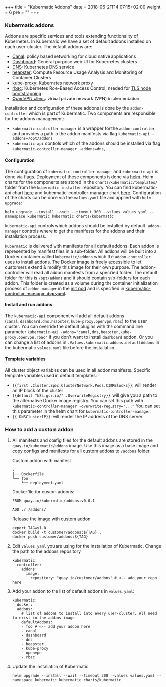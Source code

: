 +++
title = "Kubermatic Addons"
date = 2018-06-21T14:07:15+02:00
weight = 6
pre = "<b></b>"
+++

### Kubermatic addons

Addons are specific services and tools extending functionality of Kubernetes. In Kubermatic we have a set of default addons installed on each user-cluster. The default addons are:

* [Canal](https://github.com/projectcalico/canal): policy based networking for cloud native applications
* [Dashboard](https://github.com/kubernetes/dashboard): General-purpose web UI for Kubernetes clusters
* [DNS](https://github.com/kubernetes/dns): Kubernetes DNS service
* [heapster](https://github.com/kubernetes/heapster): Compute Resource Usage Analysis and Monitoring of Container Clusters
* [kube-proxy](https://kubernetes.io/docs/reference/command-line-tools-reference/kube-proxy/): Kubernetes network proxy
* [rbac](https://kubernetes.io/docs/reference/access-authn-authz/rbac/): Kubernetes Role-Based Access Control, needed for [TLS node bootstrapping](https://kubernetes.io/docs/reference/command-line-tools-reference/kubelet-tls-bootstrapping/)
* [OpenVPN client](https://openvpn.net/index.php/open-source/overview.html): virtual private network (VPN) implementation

Installation and configuration of these addons is done by the `addon-controller` which is part of Kubermatic. Two components are responsible for the addons management:

* `kubermatic-controller-manager` is a wrapper for the `addon-controller` and provides a path to the addon manifests via flag `kubermatic-api -addons=/opt/addons`
* `kubermatic-api` controls which of the addons should be installed via flag `kubermatic-controller-manager -addons=dns,...`

#### Configuration

The configuration of `kubermatic-controller-manager` and `kubermatic-api` is done via flags. Deployment of these components is done via [helm](https://docs.helm.sh/using_helm/#using-helm). Helm charts for the components are stored in the `charts/kubermatic/templates/` folder from the `kubermatic-installer` repository. You can find kubermatic-api chart [here](https://github.com/kubermatic/kubermatic-installer/blob/release/v2.6/charts/kubermatic/templates/kubermatic-api-dep.yaml) and kubermatic-controller-manager chart [here](https://github.com/kubermatic/kubermatic-installer/blob/release/v2.6/charts/kubermatic/templates/kubermatic-controller-manager-dep.yaml). Configuration of the charts can be done via the `values.yaml` file and applied with `helm upgrade`:

```
helm upgrade --install --wait --timeout 300 --values values.yaml --namespace kubermatic kubermatic charts/kubermatic
```

`kubermatic-api` controls which addons should be installed by default. `addon-manager` controls where to get the manifests for the addons and their installation process.

`kubermatic` is delivered with manifests for all default addons. Each addon is represented by manifest files in a sub-folder. All addons will be built into a Docker container called `kubermatic/addons` which the `addon-controller` uses to install addons. The Docker image is freely accessible to let customers extend & modify this image for their own purpose. The addon-controller will read all addon manifests from a specified folder. The default folder for this is `/opt/addons` and it should contain sub-folders for each addon. This folder is created as a volume during the container initialization process of `addon-manager` in the [init pod](https://kubernetes.io/docs/tasks/configure-pod-container/configure-pod-initialization/) and is specified in [kubermatic-controller-manager-dep.yaml](https://github.com/kubermatic/kubermatic-installer/blob/release/v2.6/charts/kubermatic/templates/kubermatic-controller-manager-dep.yaml).

#### Install and run addons

The `kubermatic-api` component will add all default addons (`canal,dashboard,dns,heapster,kube-proxy,openvpn,rbac`) to the user cluster. You can override the default plugins with the command line parameter `kubermatic-api -adons="canal,dns,heapster,kube-proxy,openvpn,rbac"` if you don't want to install `dashboard` addon. Or you can change a list of addons in `.Values.kubermatic.addons.defaultAddons` in the kubermatic `values.yaml` file before the installation.

#### Template variables

All cluster object variables can be used in all addon manifests. Specific template variables used in default templates:

* `{{first .Cluster.Spec.ClusterNetwork.Pods.CIDRBlocks}}`: will render an IP block of the cluster
* `{{default "k8s.gcr.io/" .OverwriteRegistry}}`: will give you a path to the alternative Docker image registry. You can set this path with `kubermatic-controller-manager -overwrite-registry="..."` You can set this parameter in the helm chart for `kubermatic-controller-manager`.
* `{{.DNSClusterIP}}`: will render the IP address of the DNS server

### How to add a custom addon

1. All manifests and config files for the default addons are stored in the `quay.io/kubermatic/addons` image. Use this image as a base image and copy configs and manifests for all custom addons to `/addons` folder.

    Custom addon with manifest
    ```
    .
    ├── Dockerfile
    └── foo
        └── deployment.yaml
    ```

    Dockerfile for custom addons:
    ```
    FROM quay.io/kubermatic/addons:v0.0.1

    ADD ./ /addons/
    ```

    Release the image with custom addon
    ```
    export TAG=v1.0
    docker build -t customer/addons:${TAG} .
    docker push customer/addons:${TAG}
    ```

2. Edit `values.yaml` you are using for the installation of Kubermatic. Change the path to the addons repository

    ```
    kubermatic:
      controller:
        addons:
          image:
            repository: "quay.io/customer/addons" # <-- add your repo here
    ```

3. Add your addon to the list of default addons in `values.yaml`:

    ```
    kubermatic:
      docker:
      addons:
        # list of addons to install into every user-cluster. All need to exist in the addons image
        defaultAddons:
        - foo # <-- add your addon here
        - canal
        - dashboard
        - dns
        - heapster
        - kube-proxy
        - openvpn
        - rbac
    ```

4. Update the installation of Kubermatic

    ```
    helm upgrade --install --wait --timeout 300 --values values.yaml --namespace kubermatic kubermatic charts/kubermatic
    ```
